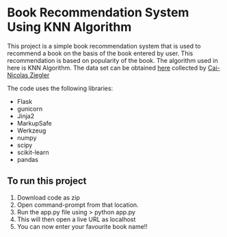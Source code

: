# Book Recommendation System Using KNN Algorithm
This project is a simple book recommendation system that is used to recommend a book on the basis of the book entered by user. This recommendation is based on popularity of the book. 
The algorithm used in here is KNN Algorithm.
The data set can be obtained [here](https://www.kaggle.com/mohitnirgulkar/book-recommendation-data) collected by [Cai-Nicolas Ziegler](http://www2.informatik.uni-freiburg.de/~cziegler/BX/)  

The code uses the following libraries:
- Flask
- gunicorn
- Jinja2
- MarkupSafe
- Werkzeug
- numpy
- scipy
- scikit-learn
- pandas

## To run this project
1. Download code as zip
2. Open command-prompt from that location.
3. Run the app.py file using > python app.py 
4. This will then open a live URL as localhost
5. You can now enter your favourite book name!!



